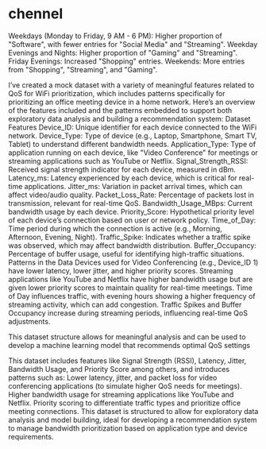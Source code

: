 # chennel


Weekdays (Monday to Friday, 9 AM - 6 PM): Higher proportion of "Software", with fewer entries for "Social Media" and "Streaming".
Weekday Evenings and Nights: Higher proportion of "Gaming" and "Streaming".
Friday Evenings: Increased "Shopping" entries.
Weekends: More entries from "Shopping", "Streaming", and "Gaming".


I’ve created a mock dataset with a variety of meaningful features related to QoS for WiFi prioritization, which includes patterns specifically for prioritizing an office meeting device in a home network. Here’s an overview of the features included and the patterns embedded to support both exploratory data analysis and building a recommendation system:
Dataset Features
Device_ID: Unique identifier for each device connected to the WiFi network.
Device_Type: Type of device (e.g., Laptop, Smartphone, Smart TV, Tablet) to understand different bandwidth needs.
Application_Type: Type of application running on each device, like "Video Conference" for meetings or streaming applications such as YouTube or Netflix.
Signal_Strength_RSSI: Received signal strength indicator for each device, measured in dBm.
Latency_ms: Latency experienced by each device, which is critical for real-time applications.
Jitter_ms: Variation in packet arrival times, which can affect video/audio quality.
Packet_Loss_Rate: Percentage of packets lost in transmission, relevant for real-time QoS.
Bandwidth_Usage_MBps: Current bandwidth usage by each device.
Priority_Score: Hypothetical priority level of each device’s connection based on user or network policy.
Time_of_Day: Time period during which the connection is active (e.g., Morning, Afternoon, Evening, Night).
Traffic_Spike: Indicates whether a traffic spike was observed, which may affect bandwidth distribution.
Buffer_Occupancy: Percentage of buffer usage, useful for identifying high-traffic situations.
Patterns in the Data
Devices used for Video Conferencing (e.g., Device_ID 1) have lower latency, lower jitter, and higher priority scores.
Streaming applications like YouTube and Netflix have higher bandwidth usage but are given lower priority scores to maintain quality for real-time meetings.
Time of Day influences traffic, with evening hours showing a higher frequency of streaming activity, which can add congestion.
Traffic Spikes and Buffer Occupancy increase during streaming periods, influencing real-time QoS adjustments.


This dataset structure allows for meaningful analysis and can be used to develop a machine learning model that recommends optimal QoS settings


This dataset includes features like Signal Strength (RSSI), Latency, Jitter, Bandwidth Usage, and Priority Score among others, and introduces patterns such as:
Lower latency, jitter, and packet loss for video conferencing applications (to simulate higher QoS needs for meetings).
Higher bandwidth usage for streaming applications like YouTube and Netflix.
Priority scoring to differentiate traffic types and prioritize office meeting connections.
This dataset is structured to allow for exploratory data analysis and model building, ideal for developing a recommendation system to manage bandwidth prioritization based on application type and device requirements.



